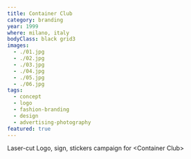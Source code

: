 ```yaml
---
title: Container Club
category: branding
year: 1999
where: milano, italy
bodyClass: black grid3
images:
  - ./01.jpg
  - ./02.jpg
  - ./03.jpg
  - ./04.jpg
  - ./05.jpg
  - ./06.jpg
tags:
  - concept
  - logo
  - fashion-branding
  - design
  - advertising-photography
featured: true
---
```


Laser-cut Logo, sign, stickers campaign for &lt;Container Club&gt;
